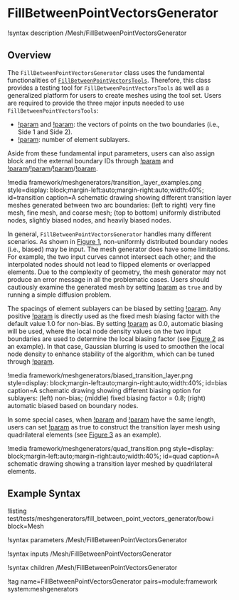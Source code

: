 # FillBetweenPointVectorsGenerator

!syntax description /Mesh/FillBetweenPointVectorsGenerator

## Overview

The `FillBetweenPointVectorsGenerator` class uses the fundamental functionalities of [`FillBetweenPointVectorsTools`](/FillBetweenPointVectorsTools.md). Therefore, this class provides a testing tool for `FillBetweenPointVectorsTools` as well as a generalized platform for users to create meshes using the tool set. Users are required to provide the three major inputs needed to use `FillBetweenPointVectorsTools`:

- [!param](/Mesh/FillBetweenPointVectorsGenerator/positions_vector_1) and [!param](/Mesh/FillBetweenPointVectorsGenerator/positions_vector_2): the vectors of points on the two boundaries (i.e., Side 1 and Side 2).
- [!param](/Mesh/FillBetweenPointVectorsGenerator/num_layers): number of element sublayers.

Aside from these fundamental input parameters, users can also assign block and the external boundary IDs through [!param](/Mesh/FillBetweenPointVectorsGenerator/block_id) and [!param](/Mesh/FillBetweenPointVectorsGenerator/input_boundary_1_id)/[!param](/Mesh/FillBetweenPointVectorsGenerator/input_boundary_2_id)/[!param](/Mesh/FillBetweenPointVectorsGenerator/begin_side_boundary_id)/[!param](/Mesh/FillBetweenPointVectorsGenerator/end_side_boundary_id).

!media framework/meshgenerators/transition_layer_examples.png
      style=display: block;margin-left:auto;margin-right:auto;width:40%;
      id=transition
      caption=A schematic drawing showing different transition layer meshes generated between two arc boundaries: (left to right) very fine mesh, fine mesh, and coarse mesh; (top to bottom) uniformly distributed nodes, slightly biased nodes, and heavily biased nodes.

In general, `FillBetweenPointVectorsGenerator` handles many different scenarios. As shown in [Figure 1](#transition), non-uniformly distributed boundary nodes (i.e., biased) may be input. The mesh generator does have some limitations. For example, the two input curves cannot intersect each other; and the interpolated nodes should not lead to flipped elements or overlapped elements. Due to the complexity of geometry, the mesh generator may not produce an error message in all the problematic cases. Users should cautiously examine the generated mesh by setting [!param](/Mesh/FillBetweenPointVectorsGenerator/show_info) as `true` and by running a simple diffusion problem.

The spacings of element sublayers can be biased by setting [!param](/Mesh/FillBetweenPointVectorsGenerator/bias_parameter). Any positive [!param](/Mesh/FillBetweenPointVectorsGenerator/bias_parameter) is directly used as the fixed mesh biasing factor with the default value 1.0 for non-bias. By setting [!param](/Mesh/FillBetweenPointVectorsGenerator/bias_parameter) as 0.0, automatic biasing will be used, where the local node density values on the two input boundaries are used to determine the local biasing factor (see [Figure 2](#bias) as an example). In that case, Gaussian blurring is used to smoothen the local node density to enhance stability of the algorithm, which can be tuned through [!param](/Mesh/FillBetweenPointVectorsGenerator/gaussian_sigma).

!media framework/meshgenerators/biased_transition_layer.png
      style=display: block;margin-left:auto;margin-right:auto;width:40%;
      id=bias
      caption=A schematic drawing showing different biasing option for sublayers: (left) non-bias; (middle) fixed biasing factor = 0.8; (right) automatic biased based on boundary nodes.


In some special cases, when [!param](/Mesh/FillBetweenPointVectorsGenerator/positions_vector_1) and [!param](/Mesh/FillBetweenPointVectorsGenerator/positions_vector_2) have the same length, users can set [!param](/Mesh/FillBetweenPointVectorsGenerator/use_quad_elements) as true to construct the transition layer mesh using quadrilateral elements (see [Figure 3](#quad) as an example).

!media framework/meshgenerators/quad_transition.png
      style=display: block;margin-left:auto;margin-right:auto;width:40%;
      id=quad
      caption=A schematic drawing showing a transition layer meshed by quadrilateral elements.

## Example Syntax

!listing test/tests/meshgenerators/fill_between_point_vectors_generator/bow.i block=Mesh

!syntax parameters /Mesh/FillBetweenPointVectorsGenerator

!syntax inputs /Mesh/FillBetweenPointVectorsGenerator

!syntax children /Mesh/FillBetweenPointVectorsGenerator

!tag name=FillBetweenPointVectorsGenerator pairs=module:framework system:meshgenerators
